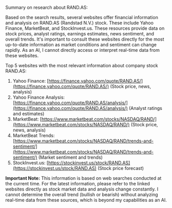Summary on research about RAND.AS:

Based on the search results, several websites offer financial information and analysis on RAND.AS (Randstad N.V.) stock.  These include Yahoo Finance, MarketBeat, and StockInvest.us.  These resources provide data on stock prices, analyst ratings, earnings estimates, news sentiment, and overall trends.  It's important to consult these websites directly for the most up-to-date information as market conditions and sentiment can change rapidly.  As an AI, I cannot directly access or interpret real-time data from these websites.


Top 5 websites with the most relevant information about company stock RAND.AS:

1. Yahoo Finance: [https://finance.yahoo.com/quote/RAND.AS/](https://finance.yahoo.com/quote/RAND.AS/) (Stock price, news, analysis)
2. Yahoo Finance Analysis: [https://finance.yahoo.com/quote/RAND.AS/analysis/](https://finance.yahoo.com/quote/RAND.AS/analysis/) (Analyst ratings and estimates)
3. MarketBeat: [https://www.marketbeat.com/stocks/NASDAQ/RAND/](https://www.marketbeat.com/stocks/NASDAQ/RAND/) (Stock price, news, analysis)
4. MarketBeat Trends: [https://www.marketbeat.com/stocks/NASDAQ/RAND/trends-and-sentiment/](https://www.marketbeat.com/stocks/NASDAQ/RAND/trends-and-sentiment/) (Market sentiment and trends)
5. StockInvest.us: [https://stockinvest.us/stock/RAND.AS](https://stockinvest.us/stock/RAND.AS) (Stock price forecast)

**Important Note:**  This information is based on web searches conducted at the current time.  For the latest information, please refer to the linked websites directly as stock market data and analysis change constantly.  I cannot determine the overall trend (bullish or bearish) without analyzing real-time data from these sources, which is beyond my capabilities as an AI.